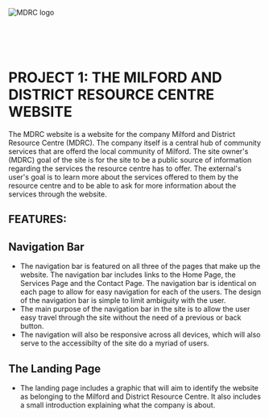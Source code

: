 ![MDRC logo](https://thisismilford.com/wp-content/uploads/2020/02/Logo-Name-Square-White-1.png)

<br>
<br>
<br>

 <h1>PROJECT 1: THE MILFORD AND DISTRICT RESOURCE CENTRE WEBSITE </h1>

The MDRC website is a website for the company Milford and District Resource Centre (MDRC). The company itself is a central hub of community services that are offerd the local community of Milford. The site owner's (MDRC) goal of the site is for the site to be a public source of information regarding the services the resource centre has to offer. The external's user's goal is to learn more about the services offered to them by the resource centre and to be able to ask for more information about the services through the website.
<br>

<h2><strong>FEATURES:</strong></h2>
<h2>Navigation Bar</h2>
    <ul>
        <li>The navigation bar is featured on all three of the pages that make up the website. The navigation bar includes links to the Home Page, the Services Page and the Contact Page. The navigation bar is identical on each page to allow for easy navigation for each of the users. The design of the navigation bar is simple to limit ambiguity with the user. </li>
        <li> The main purpose of the navigation bar in the site is to allow the user easy travel through the site without the need of a previous or back button. </li>
        <li> The navigation will also be responsive across all devices, which will also serve to the accessibilty of the site do a myriad of users.
    </ul>
    <h2>The Landing Page</h2>
    <ul>
    <li>The landing page includes a graphic that will aim to identify the website as belonging to the Milford and District Resource Centre. It also includes a small introduction explaining what the company is about. </li>
   